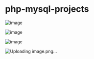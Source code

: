 # php-mysql-projects

![image](https://github.com/user-attachments/assets/039de530-150a-430b-91e5-2c3f984e10a7)

![image](https://github.com/user-attachments/assets/cea88094-b14e-4cb8-9c27-a04d0f88d9c2)

![image](https://github.com/user-attachments/assets/6ad954ca-a5e5-4105-9001-630fdbd8d440)

![Uploading image.png…]()



